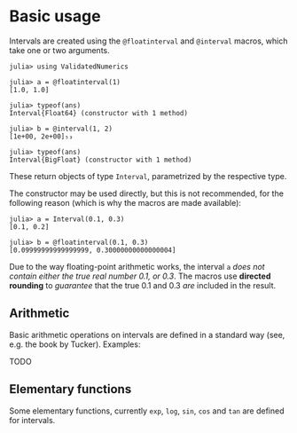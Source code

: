 # Basic usage

Intervals are created using the `@floatinterval` and `@interval` macros, which take one or two arguments.

```
julia> using ValidatedNumerics

julia> a = @floatinterval(1)
[1.0, 1.0]

julia> typeof(ans)
Interval{Float64} (constructor with 1 method)

julia> b = @interval(1, 2)
[1e+00, 2e+00]₅₃

julia> typeof(ans)
Interval{BigFloat} (constructor with 1 method)
```

These return objects of type `Interval`, parametrized by the respective type.

The constructor may be used directly, but this is not recommended, for the following reason (which is why the macros are made available):

```
julia> a = Interval(0.1, 0.3)
[0.1, 0.2]

julia> b = @floatinterval(0.1, 0.3)
[0.09999999999999999, 0.30000000000000004]
```
Due to the way floating-point arithmetic works, the interval `a` *does not contain either the true real number 0.1, or 0.3*. The macros use **directed rounding** to *guarantee* that the true 0.1 and 0.3 *are* included in the result.


## Arithmetic

Basic arithmetic operations on intervals are defined in a standard way (see, e.g. the book by Tucker). Examples:

TODO

## Elementary functions

Some elementary functions, currently `exp`, `log`, `sin`, `cos` and `tan` are defined for intervals.

